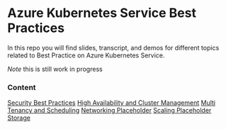 # Azure Kubernetes Service Best Practices
In this repo you will find slides, transcript, and demos for different topics related to Best Practice on Azure Kubernetes Service.

*Note* this is still work in progress


### Content 
[Security Best Practices](security)
[High Availability and Cluster Management](ha_cm)
[Multi Tenancy and Scheduling](tenancy)
[Networking Placeholder](README.md)
[Scaling Placeholder](README.md)
[Storage](README.MD)